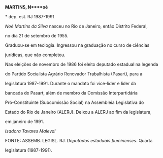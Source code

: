 **MARTINS, N****oé**



\* dep. est. RJ 1987-1991.



*Noé Martins da Silva* nasceu no Rio de Janeiro, então Distrito Federal,

no dia 21 de setembro de 1955.



Graduou-se em teologia. Ingressou na graduação no curso de ciências

jurídicas, que não completou.



Nas eleições de novembro de 1986 foi eleito deputado estadual na legenda

do Partido Socialista Agrário Renovador Trabalhista (Pasart), para a

legislatura 1987-1991. Durante o mandato foi vice-líder e líder da

bancada do Pasart, além de membro da Comissão Interpartidária

Pró-Constituinte (Subcomissão Social) na Assembleia Legislativa do

Estado do Rio de Janeiro (ALERJ). Deixou a ALERJ ao fim da legislatura,

em janeiro de 1991.



*Isadora Tavares Maleval*



FONTE: ASSEMB. LEGISL. RJ. *Deputados estaduais fluminenses*. Quarta

legislatura (1987-1991).

